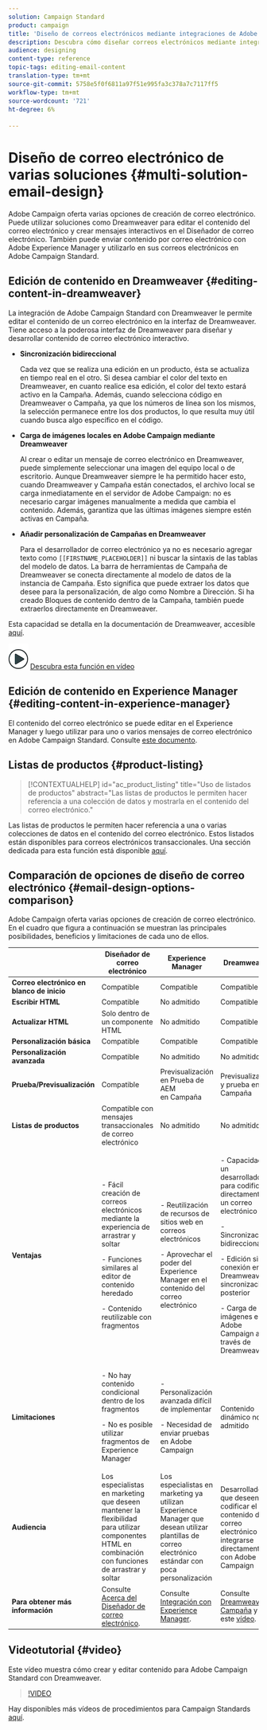 ```yaml
---
solution: Campaign Standard
product: campaign
title: 'Diseño de correos electrónicos mediante integraciones de Adobe Campaign '
description: Descubra cómo diseñar correos electrónicos mediante integraciones de Adobe Campaign en el Diseñador de correo electrónico.
audience: designing
content-type: reference
topic-tags: editing-email-content
translation-type: tm+mt
source-git-commit: 5758e5f0f6811a97f51e995fa3c378a7c7117ff5
workflow-type: tm+mt
source-wordcount: '721'
ht-degree: 6%

---
```



# Diseño de correo electrónico de varias soluciones {#multi-solution-email-design}

Adobe Campaign oferta varias opciones de creación de correo electrónico. Puede utilizar soluciones como Dreamweaver para editar el contenido del correo electrónico y crear mensajes interactivos en el Diseñador de correo electrónico. También puede enviar contenido por correo electrónico con Adobe Experience Manager y utilizarlo en sus correos electrónicos en Adobe Campaign Standard.

## Edición de contenido en Dreamweaver {#editing-content-in-dreamweaver}

La integración de Adobe Campaign Standard con Dreamweaver le permite editar el contenido de un correo electrónico en la interfaz de Dreamweaver. Tiene acceso a la poderosa interfaz de Dreamweaver para diseñar y desarrollar contenido de correo electrónico interactivo.

* **Sincronización bidireccional**

   Cada vez que se realiza una edición en un producto, ésta se actualiza en tiempo real en el otro. Si desea cambiar el color del texto en Dreamweaver, en cuanto realice esa edición, el color del texto estará activo en la Campaña. Además, cuando selecciona código en Dreamweaver o Campaña, ya que los números de línea son los mismos, la selección permanece entre los dos productos, lo que resulta muy útil cuando busca algo específico en el código.

* **Carga de imágenes locales en Adobe Campaign mediante Dreamweaver**

   Al crear o editar un mensaje de correo electrónico en Dreamweaver, puede simplemente seleccionar una imagen del equipo local o de escritorio. Aunque Dreamweaver siempre le ha permitido hacer esto, cuando Dreamweaver y Campaña están conectados, el archivo local se carga inmediatamente en el servidor de Adobe Campaign: no es necesario cargar imágenes manualmente a medida que cambia el contenido. Además, garantiza que las últimas imágenes siempre estén activas en Campaña.

* **Añadir personalización de Campañas en Dreamweaver**

   Para el desarrollador de correo electrónico ya no es necesario agregar texto como `[[FIRSTNAME_PLACEHOLDER]]` ni buscar la sintaxis de las tablas del modelo de datos. La barra de herramientas de Campaña de Dreamweaver se conecta directamente al modelo de datos de la instancia de Campaña. Esto significa que puede extraer los datos que desee para la personalización, de algo como Nombre a Dirección. Si ha creado Bloques de contenido dentro de la Campaña, también puede extraerlos directamente en Dreamweaver.

Esta capacidad se detalla en la documentación de Dreamweaver, accesible [aquí](https://helpx.adobe.com/es/dreamweaver/using/working-with-dreamweaver-and-campaign.html).

![](assets/do-not-localize/how-to-video.png) [Descubra esta función en vídeo](#video)

## Edición de contenido en Experience Manager {#editing-content-in-experience-manager}

El contenido del correo electrónico se puede editar en el Experience Manager y luego utilizar para uno o varios mensajes de correo electrónico en Adobe Campaign Standard. Consulte [este documento](../../integrating/using/integrating-with-experience-manager.md).

## Listas de productos {#product-listing}

>[!CONTEXTUALHELP]
>id="ac_product_listing"
>title="Uso de listados de productos"
>abstract="Las listas de productos le permiten hacer referencia a una colección de datos y mostrarla en el contenido del correo electrónico."

Las listas de productos le permiten hacer referencia a una o varias colecciones de datos en el contenido del correo electrónico. Estos listados están disponibles para correos electrónicos transaccionales. Una sección dedicada para esta función está disponible [aquí](../../designing/using/using-product-listings.md).

## Comparación de opciones de diseño de correo electrónico {#email-design-options-comparison}

Adobe Campaign oferta varias opciones de creación de correo electrónico. En el cuadro que figura a continuación se muestran las principales posibilidades, beneficios y limitaciones de cada uno de ellos.

<table> 
 <thead> 
  <tr> 
   <th> </th> 
   <th> Diseñador de correo electrónico<br /> </th> 
   <th> Experience Manager<br /> </th> 
   <th> Dreamweaver<br /> </th> 
  </tr> 
 </thead> 
 <tbody> 
  <tr> 
   <td> <strong>Correo electrónico en blanco de inicio</strong><br /> </td> 
   <td> Compatible<br /> </td> 
   <td> Compatible<br /> </td> 
   <td> Compatible<br /> </td> 
  </tr> 
  <tr> 
   <td> <strong>Escribir HTML</strong><br /> </td> 
   <td> Compatible<br /> </td> 
   <td> No admitido<br /> </td> 
   <td> Compatible<br /> </td> 
  </tr> 
  <tr> 
   <td> <strong>Actualizar HTML</strong><br /> </td> 
   <td> Solo dentro de un componente HTML<br /> </td> 
   <td> No admitido<br /> </td> 
   <td> Compatible<br /> </td> 
  </tr> 
  <tr> 
   <td> <strong>Personalización básica</strong><br /> </td> 
   <td> Compatible<br /> </td> 
   <td> Compatible<br /> </td> 
   <td> Compatible<br /> </td> 
  </tr> 
  <tr> 
   <td> <strong>Personalización avanzada</strong><br /> </td> 
   <td> Compatible<br /> </td> 
   <td> No admitido<br /> </td> 
   <td> No admitido<br /> </td> 
  </tr> 
  <tr> 
   <td> <strong>Prueba/Previsualización</strong><br /> </td> 
   <td> Compatible<br /> </td> 
   <td> Previsualización en Prueba de AEM<br /> en Campaña<br /> </td> 
   <td> Previsualización y prueba en Campaña<br /> </td> 
  </tr> 
  <tr> 
   <td> <strong>Listas de productos</strong><br /> </td> 
   <td> Compatible con mensajes transaccionales de correo electrónico<br /> </td> 
   <td> No admitido<br /> </td> 
   <td> No admitido<br /> </td> 
  </tr> 
  <tr> 
   <td> <strong>Ventajas</strong><br /> </td> 
   <td> 
     <p>- Fácil creación de correos electrónicos mediante la experiencia de arrastrar y soltar</p>
     <p>- Funciones similares al editor de contenido heredado</p>
     <p>- Contenido reutilizable con fragmentos</p>
  </td> 
   <td> 
     <p>- Reutilización de recursos de sitios web en correos electrónicos</p>
     <p>- Aprovechar el poder del Experience Manager en el contenido del correo electrónico</p>
    </td> 
   <td> 
    <p>- Capacidad de un desarrollador para codificar directamente un correo electrónico</p>
    <p>- Sincronización bidireccional</p>
    <p>- Edición sin conexión en Dreamweaver y sincronización posterior</p>
    <p>- Carga de imágenes en Adobe Campaign a través de Dreamweaver</p>
  </td> 
  </tr> 
  <tr> 
   <td> <strong>Limitaciones</strong><br /> </td> 
   <td> 
     <p>- No hay contenido condicional dentro de los fragmentos</p>
     <p>- No es posible utilizar fragmentos de Experience Manager</p>
  </td> 
   <td> 
     <p>- Personalización avanzada difícil de implementar</p>
     <p>- Necesidad de enviar pruebas en Adobe Campaign</p>
  </td> 
   <td> Contenido dinámico no admitido<br /> </td> 
  </tr> 
  <tr> 
   <td> <strong>Audiencia</strong><br /> </td> 
   <td> Los especialistas en marketing que deseen mantener la flexibilidad para utilizar componentes HTML en combinación con funciones de arrastrar y soltar<br /> </td> 
   <td> Los especialistas en marketing ya utilizan Experience Manager que desean utilizar plantillas de correo electrónico estándar con poca personalización<br /> </td> 
   <td> Desarrolladores que deseen codificar el contenido del correo electrónico e integrarse directamente con Adobe Campaign<br /> </td> 
  </tr> 
  <tr> 
   <td> <strong>Para obtener más información</strong><br /> </td> 
   <td> Consulte <a href="../../designing/using/designing-content-in-adobe-campaign.md">Acerca del Diseñador de correo electrónico</a>.<br /> </td> 
   <td> Consulte <a href="../../integrating/using/integrating-with-experience-manager.md">Integración con Experience Manager</a>.<br /> </td> 
   <td> Consulte <a href="https://helpx.adobe.com/dreamweaver/using/working-with-dreamweaver-and-campaign.html">Dreamweaver y Campaña</a> y vea este <a href="#video">vídeo</a>.<br /> </td> 
  </tr> 
 </tbody> 
</table>

## Videotutorial {#video}

Este vídeo muestra cómo crear y editar contenido para Adobe Campaign Standard con Dreamweaver.

>[!VIDEO](https://video.tv.adobe.com/v/23121?quality=12&captions=eng)

Hay disponibles más vídeos de procedimientos para Campaign Standards [aquí](https://experienceleague.adobe.com/docs/campaign-standard-learn/tutorials/overview.html?lang=es).
